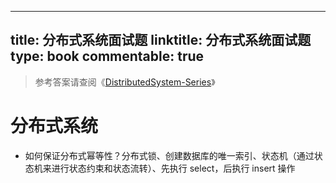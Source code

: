 
---
title: 分布式系统面试题
linktitle: 分布式系统面试题
type: book
commentable: true
---

> 参考答案请查阅《[DistributedSystem-Series](https://github.com/wx-chevalier/DistributedSystem-Series?q=)》

# 分布式系统

- 如何保证分布式幂等性？分布式锁、创建数据库的唯一索引、状态机（通过状态机来进行状态约束和状态流转）、先执行 select，后执行 insert 操作

    